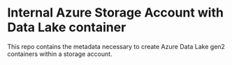 # Internal Azure Storage Account with Data Lake container

This repo contains the metadata necessary to create Azure Data Lake gen2 containers within a storage account.

